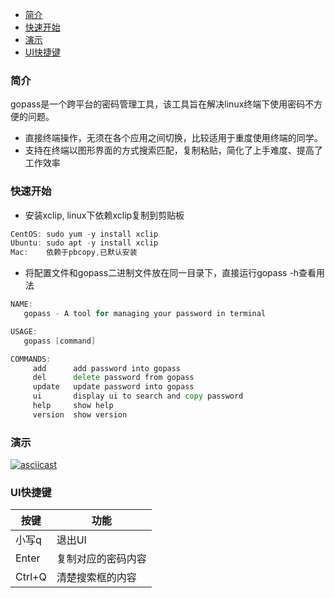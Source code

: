 * [简介](#简介)
* [快速开始](#快速开始)
* [演示](#演示)
* [UI快捷键](#UI快捷键)


### 简介
gopass是一个跨平台的密码管理工具，该工具旨在解决linux终端下使用密码不方便的问题。  

* 直接终端操作，无须在各个应用之间切换，比较适用于重度使用终端的同学。  
* 支持在终端以图形界面的方式搜索匹配，复制粘贴，简化了上手难度、提高了工作效率  


### 快速开始
* 安装xclip, linux下依赖xclip复制到剪贴板
 
```Go
CentOS: sudo yum -y install xclip
Ubuntu: sudo apt -y install xclip
Mac:    依赖于pbcopy,已默认安装
```

* 将配置文件和gopass二进制文件放在同一目录下，直接运行gopass -h查看用法    


```Go
NAME:
   gopass - A tool for managing your password in terminal

USAGE:
   gopass [command]

COMMANDS:
     add      add password into gopass
     del      delete password from gopass
     update   update password into gopass
     ui       display ui to search and copy password
     help     show help
     version  show version
```

### 演示
[![asciicast](https://asciinema.org/a/0fPa5CJzUiue5Ilt1aJyd0I1x.png)](https://asciinema.org/a/0fPa5CJzUiue5Ilt1aJyd0I1x)

### UI快捷键
|按键|功能|
|----|---|
|小写q|退出UI|  
|Enter|复制对应的密码内容|
|Ctrl+Q|清楚搜索框的内容|


